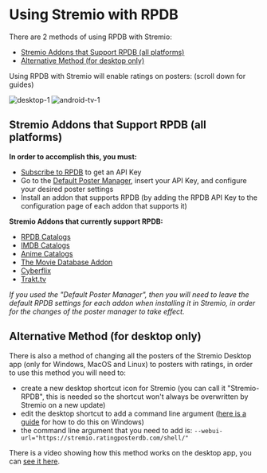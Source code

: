 # Using Stremio with RPDB

There are 2 methods of using RPDB with Stremio:
- [Stremio Addons that Support RPDB (all platforms)](#stremio-addons-that-support-rpdb-all-platforms)
- [Alternative Method (for desktop only)](#alternative-method-for-desktop-only)

Using RPDB with Stremio will enable ratings on posters: (scroll down for guides)

![desktop-1](https://github.com/jaruba/rpdb-help/assets/1777923/9294e3b0-dc23-430b-b778-64f8a70db5c8)
![android-tv-1](https://github.com/jaruba/rpdb-help/assets/1777923/0243dc8e-e012-46a7-86d0-aa5603ca750c)

## Stremio Addons that Support RPDB (all platforms)

**In order to accomplish this, you must:**
- [Subscribe to RPDB](https://patreon.com/rpdb) to get an API Key
- Go to the [Default Poster Manager](https://manager.ratingposterdb.com/), insert your API Key, and configure your desired poster settings
- Install an addon that supports RPDB (by adding the RPDB API Key to the configuration page of each addon that supports it)

**Stremio Addons that currently support RPDB:**
- [RPDB Catalogs](https://1fe84bc728af-rpdb.baby-beamup.club/configure)
- [IMDB Catalogs](https://1fe84bc728af-imdb-catalogs.baby-beamup.club/configure)
- [Anime Catalogs](https://1fe84bc728af-stremio-anime-catalogs.baby-beamup.club/configure)
- [The Movie Database Addon](https://94c8cb9f702d-tmdb-addon.baby-beamup.club/configure)
- [Cyberflix](https://82d7ae415a21-llama-catalog.baby-beamup.club/)
- [Trakt.tv](https://2ecbbd610840-trakt.baby-beamup.club/configure/)

_If you used the "Default Poster Manager", then you will need to leave the default RPDB settings for each addon when installing it in Stremio, in order for the changes of the poster manager to take effect._

## Alternative Method (for desktop only)

There is also a method of changing all the posters of the Stremio Desktop app (only for Windows, MacOS and Linux) to posters with ratings, in order to use this method you will need to:
- create a new desktop shortcut icon for Stremio (you can call it "Stremio-RPDB", this is needed so the shortcut won't always be overwritten by Stremio on a new update)
- edit the desktop shortcut to add a command line argument ([here is a guide](https://www.digitalcitizen.life/shortcut-arguments-parameters-windows/) for how to do this on Windows)
- the command line argument that you need to add is: `--webui-url="https://stremio.ratingposterdb.com/shell/"`

There is a video showing how this method works on the desktop app, you can [see it here](https://www.youtube.com/watch?v=XPMflQZTcDg). 
